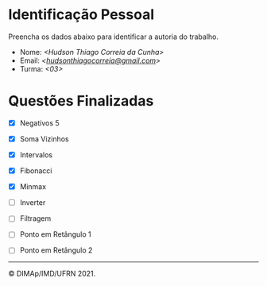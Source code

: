 ﻿# Identificação Pessoal

Preencha os dados abaixo para identificar a autoria do trabalho.

- Nome: *\<Hudson Thiago Correia da Cunha>*
- Email: *\<hudsonthiagocorreia@gmail.com>*
- Turma: *\<03>*

# Questões Finalizadas

- [x] Negativos 5
- [x] Soma Vizinhos
- [x] Intervalos
- [x] Fibonacci
- [x] Minmax
- [ ] Inverter
- [ ] Filtragem
- [ ] Ponto em Retângulo 1
- [ ] Ponto em Retângulo 2


--------
&copy; DIMAp/IMD/UFRN 2021.
